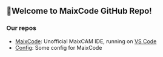 ## 👏Welcome to MaixCode GitHub Repo!

### Our repos

- [MaixCode](https://github.com/MaixCode/MaixCode): Unofficial MaixCAM IDE, running on [VS Code](https://code.visualstudio.com/)
- [Config](https://github.com/MaixCode/Config): Some config for MaixCode
